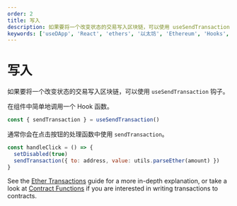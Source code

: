 ```yaml
---
order: 2
title: 写入
description: 如果要将一个改变状态的交易写入区块链，可以使用 useSendTransaction 钩子。
keywords: ['useDApp', 'React', 'ethers', '以太坊', 'Ethereum', 'Hooks', 'useSendTransaction', 'DApp', '紫竹翻译计划']
---
```


# 写入

如果要将一个改变状态的交易写入区块链，可以使用 `useSendTransaction` 钩子。

在组件中简单地调用一个 Hook 函数。

```jsx | pure
const { sendTransaction } = useSendTransaction()
```

通常你会在点击按钮的处理函数中使用 `sendTransaction`。

```jsx | pure
const handleClick = () => {
  setDisabled(true)
  sendTransaction({ to: address, value: utils.parseEther(amount) })
}
```

See the [Ether Transactions](https://usedapp-docs.netlify.app/docs/Guides/Transactions/Ether%20Transactions) guide for a more in-depth explanation, or take a look at [Contract Functions](https://usedapp-docs.netlify.app/docs/Guides/Transactions/Contract%20Functions) if you are interested in writing transactions to contracts.
